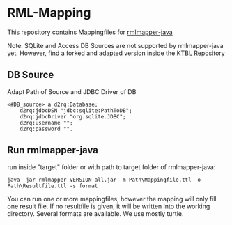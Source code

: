 # RML-Mapping
This repository contains Mappingfiles for [rmlmapper-java](https://github.com/RMLio/rmlmapper-java)

Note: SQLite and Access DB Sources are not supported by rmlmapper-java yet. However, find a forked and adapted version inside the [KTBL Repository](https://github.com/KTBL/rmlmapper-java)

## DB Source 

Adapt Path of Source and JDBC Driver of DB

```
<#DB_source> a d2rq:Database;
    d2rq:jdbcDSN "jdbc:sqlite:PathToDB";
    d2rq:jdbcDriver "org.sqlite.JDBC";
    d2rq:username "";
    d2rq:password "".
```

## Run rmlmapper-java

run inside "target" folder or with path to target folder of rmlmapper-java:

``java -jar rmlmapper-VERSION-all.jar -m Path\Mappingfile.ttl -o Path\Resultfile.ttl -s format``

You can run one or more mappingfiles, however the mapping will only fill one result file. If no resultfile is given, it will be written into the working directory.
Several formats are available. We use mostly turtle.

